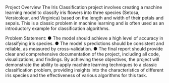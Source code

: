 Project Overview
The Iris Classification project involves creating a machine learning model to classify iris flowers into three
species (Setosa, Versicolour, and Virginica) based on the length and width of their petals and sepals. This is a
classic problem in machine learning and is often used as an introductory example for classification algorithms.

Problem Statement:
● The model should achieve a high level of accuracy in classifying iris species.
● The model's predictions should be consistent and reliable, as measured by cross-validation.
● The final report should provide clear and comprehensive documentation of the project, including all
code, visualizations, and findings.
By achieving these objectives, the project will demonstrate the ability to apply machine learning techniques to a
classic classification problem, providing insights into the characteristics of different iris species and the
effectiveness of various algorithms for this task.

